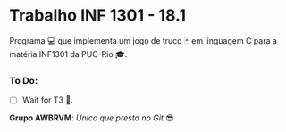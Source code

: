 # Trabalho INF 1301 - 18.1
Programa :computer: que implementa um jogo de truco :black_joker: em linguagem C para a matéria INF1301 da PUC-Rio :mortar_board:.

### To Do:
- [ ] Wait for T3 :raised_hands:. 

**Grupo AWBRVM**:
        *Único que presta no Git* :sunglasses:

